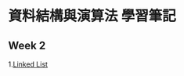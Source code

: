 # 資料結構與演算法 學習筆記
Week 2
----
1.[Linked List](https://github.com/starfish8681/starfish8681/blob/master/Week%202/Linked_list.py)  
